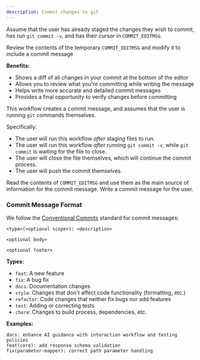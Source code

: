 ```yaml
---
description: Commit changes to git
---
```


Assume that the user has already staged the changes they wish to commit, has run `git commit -v`, and has their cursor in `COMMIT_EDITMSG`.

Review the contents of the temporary `COMMIT_EDITMSG` and modify it to include a commit message

**Benefits:**

- Shows a diff of all changes in your commit at the bottom of the editor
- Allows you to review what you're committing while writing the message
- Helps write more accurate and detailed commit messages
- Provides a final opportunity to verify changes before committing

This workflow creates a commit message, and assumes that the user is running `git` commands themselves.

Specifically:

- The user will run this workflow _after_ staging files to run.
- The user will run this workflow _after_ running `git commit -v`, while `git commit` is waiting for the file to close.
- The user will close the file themselves, which will continue the commit process.
- The user will push the commit themselves.

Read the contents of `COMMIT_EDITMSG` and use them as the main source of information for the commit message. Write a commit message for the user.

### Commit Message Format

We follow the [Conventional Commits](https://www.conventionalcommits.org/) standard for commit messages:

```
<type>(<optional scope>): <description>

<optional body>

<optional footer>
```

**Types:**

- `feat`: A new feature
- `fix`: A bug fix
- `docs`: Documentation changes
- `style`: Changes that don't affect code functionality (formatting, etc.)
- `refactor`: Code changes that neither fix bugs nor add features
- `test`: Adding or correcting tests
- `chore`: Changes to build process, dependencies, etc.

**Examples:**

```
docs: enhance AI guidance with interaction workflow and testing policies
feat(core): add response schema validation
fix(parameter-mapper): correct path parameter handling
```
